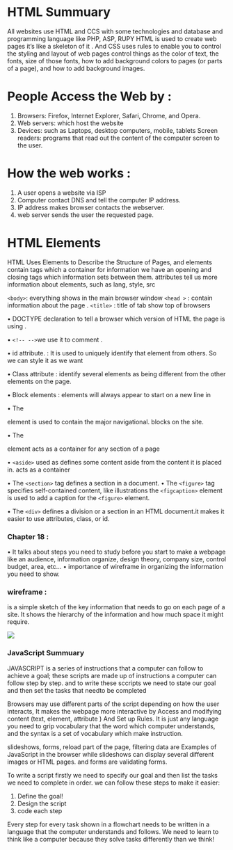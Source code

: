 # HTML Summuary

All websites use HTML and CCS with some technologies and database and programming language like PHP, ASP, RUPY
HTML is used to create web pages it’s like a skeleton of it . And CSS uses rules to enable you to control the styling and layout of web pages control things as the color of text, the fonts, size of those fonts, how to add background colors to pages (or parts of a page), and how to add background images.
#  People Access the Web by :
1.	Browsers: Firefox, Internet Explorer, Safari, Chrome, and Opera.
2.	Web servers: which host the website
3.	Devices: such as Laptops, desktop computers, mobile, tablets
Screen readers:  programs that read out the content of the computer screen to the user.

# How the web works :
1. A user opens a website via ISP
2. Computer contact DNS and tell the computer IP address.
3. IP address makes browser contacts the webserver.
4. web server sends the user the requested page.

# HTML Elements
HTML  Uses Elements to Describe the Structure of Pages, and elements contain tags which a container for information we have an opening and closing tags which information sets between them.
attributes tell us more information about elements, such as lang, style, src

`<body>`: everything shows in the main browser window 
`<head >` : contain information about the page .
`<title>` : title of tab show top of browsers

 • DOCTYPE declaration to tell a browser which version of HTML the page is using .
 
 • `<!-- -->`we use it to comment .

 • id attribute.  : It is used to uniquely identify that element from others. So we can style it as we want 
 
 • Class attribute : identify several elements as being different from the other elements on the page. 
 
• Block elements : elements will always appear to start on a new line in


• The <nav> element is used to contain the major navigational.
blocks on the site. 

• The <article> element acts as a container for any section of a
page

 • `<aside>` used as defines some content aside from the content it is placed in. acts as a container

• The `<section>` tag defines a section in a document.
• The `<figure>` tag specifies self-contained content, like illustrations 
 the `<figcaption>` element is used to add a caption for the `<figure>` element.

• The `<div>` defines a division or a section in an HTML document.it makes it easier to use attributes, class, or id.

# Chapter 18 : 
• It talks about steps you need to study before you start to make a webpage like an audience, information organize, design theory, company size, control budget, area, etc...
• importance of wireframe in organizing the information you need to show.

#  wireframe :
is a simple sketch of the key information that needs to go on each page of a
site. It shows the hierarchy of the information
and how much space it might require.

![](https://i.ibb.co/hWHvzb1/Capture.png)

# JavaScript Summuary 

JAVASCRIPT is a series of instructions that a computer can follow to achieve a goal; these scripts are made up of instructions a computer can follow step by step. and to write these sccripts we need to state our goal and then set the tasks that needto be completed 

 Browsers may use different parts of the script depending on how the user interacts, It makes the webpage  more interactive by Access and modifying content (text, element, attribute  )
 And Set up Rules. It is just any language you need to grip vocabulary that the word which computer understands, and the syntax is a set of vocabulary which make instruction.

slideshows, forms, reload part of the page, filtering data are Examples of JavaScript in the browser while slideshows can display several different images or HTML pages.
and forms are validating forms.  

To write a script firstly we need to specify our goal and then list the tasks we need to complete in order. we can follow these steps to make it easier:
1. Define the goal! 
2. Design the script
3. code each step

Every step for every task shown in a flowchart needs to be written in a language that the computer understands and follows. We need to learn to think like a computer because they solve tasks differently than we think!








